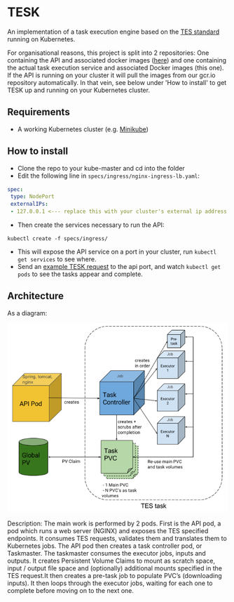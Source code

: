 # TESK
An implementation of a task execution engine based on the [TES standard](https://github.com/ga4gh/task-execution-schemas) running on Kubernetes. 

For organisational reasons, this project is split into 2 repositories: One containing the API and associated docker images ([here](https://github.com/EMBL-EBI-TSI/tesk-api)) and one containing the actual task execution service and associated Docker images (this one). If the API is running on your cluster it will pull the images from our gcr.io repository automatically. In that vein, see below under 'How to install' to get TESK up and running on your Kubernetes cluster.

## Requirements
 - A working Kubernetes cluster (e.g. [Minikube](https://github.com/kubernetes/minikube))

## How to install
 - Clone the repo to your kube-master and cd into the folder
 - Edit the following line in `specs/ingress/nginx-ingress-lb.yaml`:
 
 ```yaml
 spec:
  type: NodePort
  externalIPs:
  - 127.0.0.1 <--- replace this with your cluster's external ip address

 ```
 
 - Then create the services necessary to run the API:

```
kubectl create -f specs/ingress/
```
 - This will expose the API service on a port in your cluster, run `kubectl get services` to see where.
 - Send an [example TESK request](https://github.com/EMBL-EBI-TSI/TESK/blob/master/specs/task_example.json) to the api port, and watch `kubectl get pods` to see the tasks appear and complete.
 
 ## Architecture
As a diagram:

![TESK architecture](docs/architecture.png)

Description: The main work is performed by 2 pods. First is the API pod, a pod which runs a web server (NGINX) and exposes the TES specified endpoints. It consumes TES requests, validates them and translates them to Kubernetes jobs. The API pod then creates a task controller pod, or Taskmaster. The taskmaster consumes the executor jobs, inputs and outputs. It creates Persistent Volume Claims to mount as scratch space, input / output file space and (optionally) additional mounts specified in the TES request.It then creates a pre-task job to populate PVC’s (downloading inputs). It then loops through the executor jobs, waiting for each one to complete before moving on to the next one.

